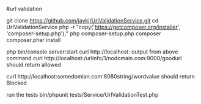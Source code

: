 #url validation

git clone https://github.com/jaykj/UrlValidationService.git
cd UrlValidationService
php -r "copy('https://getcomposer.org/installer', 'composer-setup.php');"
php composer-setup.php
composer composer.phar install

php bin/console server:start
curl http://localhost:<portnumber> output from above command
curl http://localhost:<portnumber>/urlinfo/1/nodomain.com:9000/goodurl
should return allowed

curl http://localhost:<portnumber>somedomian.com:8080string/wordvalue
should return Blocked

run the tests
 bin/phpunit tests/Service/UrlValidationTest.php 
